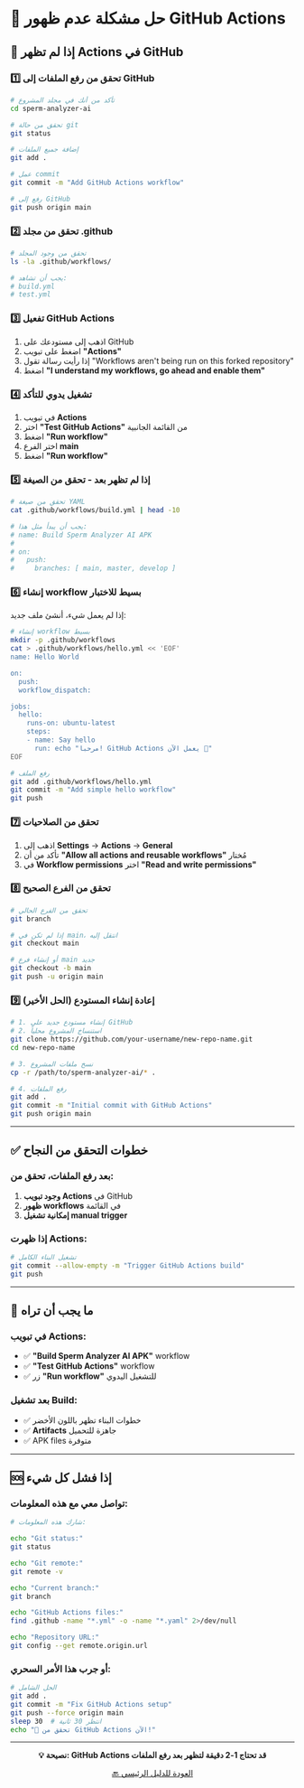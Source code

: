 # 🔧 حل مشكلة عدم ظهور GitHub Actions

## 🚨 إذا لم تظهر Actions في GitHub

### 1️⃣ **تحقق من رفع الملفات إلى GitHub**

```bash
# تأكد من أنك في مجلد المشروع
cd sperm-analyzer-ai

# تحقق من حالة git
git status

# إضافة جميع الملفات
git add .

# عمل commit
git commit -m "Add GitHub Actions workflow"

# رفع إلى GitHub
git push origin main
```

### 2️⃣ **تحقق من مجلد .github**

```bash
# تحقق من وجود المجلد
ls -la .github/workflows/

# يجب أن تشاهد:
# build.yml
# test.yml
```

### 3️⃣ **تفعيل GitHub Actions**

1. اذهب إلى مستودعك على GitHub
2. اضغط على تبويب **"Actions"**
3. إذا رأيت رسالة تقول "Workflows aren't being run on this forked repository"
4. اضغط **"I understand my workflows, go ahead and enable them"**

### 4️⃣ **تشغيل يدوي للتأكد**

1. في تبويب **Actions**
2. اختر **"Test GitHub Actions"** من القائمة الجانبية  
3. اضغط **"Run workflow"**
4. اختر الفرع **main**
5. اضغط **"Run workflow"**

### 5️⃣ **إذا لم تظهر بعد - تحقق من الصيغة**

```bash
# تحقق من صيغة YAML
cat .github/workflows/build.yml | head -10

# يجب أن يبدأ مثل هذا:
# name: Build Sperm Analyzer AI APK
# 
# on:
#   push:
#     branches: [ main, master, develop ]
```

### 6️⃣ **إنشاء workflow بسيط للاختبار**

إذا لم يعمل شيء، أنشئ ملف جديد:

```bash
# إنشاء workflow بسيط
mkdir -p .github/workflows
cat > .github/workflows/hello.yml << 'EOF'
name: Hello World

on:
  push:
  workflow_dispatch:

jobs:
  hello:
    runs-on: ubuntu-latest
    steps:
    - name: Say hello
      run: echo "مرحبا! GitHub Actions يعمل الآن 🎉"
EOF

# رفع الملف
git add .github/workflows/hello.yml
git commit -m "Add simple hello workflow"
git push
```

### 7️⃣ **تحقق من الصلاحيات**

1. اذهب إلى **Settings** → **Actions** → **General**
2. تأكد من أن **"Allow all actions and reusable workflows"** مُختار
3. في **Workflow permissions** اختر **"Read and write permissions"**

### 8️⃣ **تحقق من الفرع الصحيح**

```bash
# تحقق من الفرع الحالي
git branch

# إذا لم تكن في main، انتقل إليه
git checkout main

# أو إنشاء فرع main جديد
git checkout -b main
git push -u origin main
```

### 9️⃣ **إعادة إنشاء المستودع (الحل الأخير)**

```bash
# 1. إنشاء مستودع جديد على GitHub
# 2. استنساخ المشروع محلياً
git clone https://github.com/your-username/new-repo-name.git
cd new-repo-name

# 3. نسخ ملفات المشروع
cp -r /path/to/sperm-analyzer-ai/* .

# 4. رفع الملفات
git add .
git commit -m "Initial commit with GitHub Actions"
git push origin main
```

---

## ✅ **خطوات التحقق من النجاح**

### بعد رفع الملفات، تحقق من:

1. **وجود تبويب Actions** في GitHub
2. **ظهور workflows** في القائمة
3. **إمكانية تشغيل manual trigger**

### إذا ظهرت Actions:

```bash
# تشغيل البناء الكامل
git commit --allow-empty -m "Trigger GitHub Actions build"
git push
```

---

## 🎯 **ما يجب أن تراه**

### في تبويب Actions:
- ✅ **"Build Sperm Analyzer AI APK"** workflow
- ✅ **"Test GitHub Actions"** workflow  
- ✅ زر **"Run workflow"** للتشغيل اليدوي

### بعد تشغيل Build:
- ✅ خطوات البناء تظهر باللون الأخضر
- ✅ **Artifacts** جاهزة للتحميل
- ✅ APK files متوفرة

---

## 🆘 **إذا فشل كل شيء**

### تواصل معي مع هذه المعلومات:

```bash
# شارك هذه المعلومات:

echo "Git status:"
git status

echo "Git remote:"
git remote -v

echo "Current branch:"
git branch

echo "GitHub Actions files:"
find .github -name "*.yml" -o -name "*.yaml" 2>/dev/null

echo "Repository URL:"
git config --get remote.origin.url
```

### أو جرب هذا الأمر السحري:

```bash
# الحل الشامل
git add .
git commit -m "Fix GitHub Actions setup"
git push --force origin main
sleep 30  # انتظر 30 ثانية
echo "🎉 تحقق من GitHub Actions الآن!"
```

---

<div align="center">

**💡 نصيحة: GitHub Actions قد تحتاج 1-2 دقيقة لتظهر بعد رفع الملفات**

[🔙 العودة للدليل الرئيسي](README.md)

</div>
